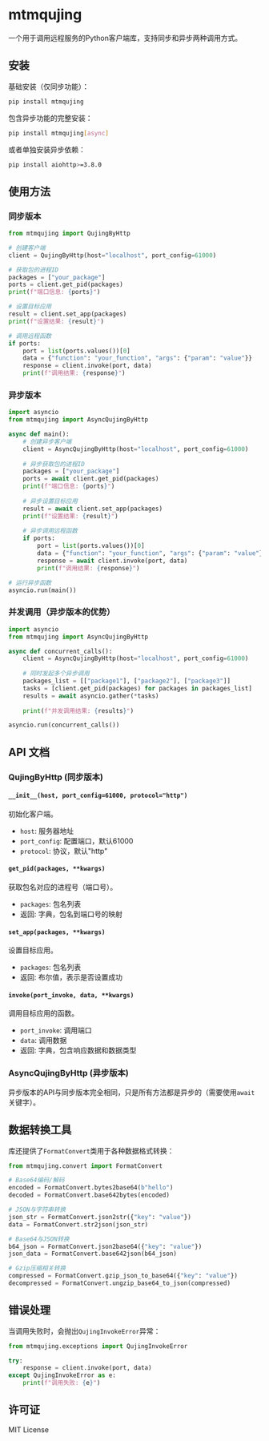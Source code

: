 # mtmqujing

一个用于调用远程服务的Python客户端库，支持同步和异步两种调用方式。

## 安装

基础安装（仅同步功能）：
```bash
pip install mtmqujing
```

包含异步功能的完整安装：
```bash
pip install mtmqujing[async]
```

或者单独安装异步依赖：
```bash
pip install aiohttp>=3.8.0
```

## 使用方法

### 同步版本

```python
from mtmqujing import QujingByHttp

# 创建客户端
client = QujingByHttp(host="localhost", port_config=61000)

# 获取包的进程ID
packages = ["your_package"]
ports = client.get_pid(packages)
print(f"端口信息: {ports}")

# 设置目标应用
result = client.set_app(packages)
print(f"设置结果: {result}")

# 调用远程函数
if ports:
    port = list(ports.values())[0]
    data = {"function": "your_function", "args": {"param": "value"}}
    response = client.invoke(port, data)
    print(f"调用结果: {response}")
```

### 异步版本

```python
import asyncio
from mtmqujing import AsyncQujingByHttp

async def main():
    # 创建异步客户端
    client = AsyncQujingByHttp(host="localhost", port_config=61000)
    
    # 异步获取包的进程ID
    packages = ["your_package"]
    ports = await client.get_pid(packages)
    print(f"端口信息: {ports}")
    
    # 异步设置目标应用
    result = await client.set_app(packages)
    print(f"设置结果: {result}")
    
    # 异步调用远程函数
    if ports:
        port = list(ports.values())[0]
        data = {"function": "your_function", "args": {"param": "value"}}
        response = await client.invoke(port, data)
        print(f"调用结果: {response}")

# 运行异步函数
asyncio.run(main())
```

### 并发调用（异步版本的优势）

```python
import asyncio
from mtmqujing import AsyncQujingByHttp

async def concurrent_calls():
    client = AsyncQujingByHttp(host="localhost", port_config=61000)
    
    # 同时发起多个异步调用
    packages_list = [["package1"], ["package2"], ["package3"]]
    tasks = [client.get_pid(packages) for packages in packages_list]
    results = await asyncio.gather(*tasks)
    
    print(f"并发调用结果: {results}")

asyncio.run(concurrent_calls())
```

## API 文档

### QujingByHttp (同步版本)

#### `__init__(host, port_config=61000, protocol="http")`
初始化客户端。

- `host`: 服务器地址
- `port_config`: 配置端口，默认61000
- `protocol`: 协议，默认"http"

#### `get_pid(packages, **kwargs)`
获取包名对应的进程号（端口号）。

- `packages`: 包名列表
- 返回: 字典，包名到端口号的映射

#### `set_app(packages, **kwargs)`
设置目标应用。

- `packages`: 包名列表
- 返回: 布尔值，表示是否设置成功

#### `invoke(port_invoke, data, **kwargs)`
调用目标应用的函数。

- `port_invoke`: 调用端口
- `data`: 调用数据
- 返回: 字典，包含响应数据和数据类型

### AsyncQujingByHttp (异步版本)

异步版本的API与同步版本完全相同，只是所有方法都是异步的（需要使用`await`关键字）。

## 数据转换工具

库还提供了`FormatConvert`类用于各种数据格式转换：

```python
from mtmqujing.convert import FormatConvert

# Base64编码/解码
encoded = FormatConvert.bytes2base64(b"hello")
decoded = FormatConvert.base642bytes(encoded)

# JSON与字符串转换
json_str = FormatConvert.json2str({"key": "value"})
data = FormatConvert.str2json(json_str)

# Base64与JSON转换
b64_json = FormatConvert.json2base64({"key": "value"})
json_data = FormatConvert.base642json(b64_json)

# Gzip压缩相关转换
compressed = FormatConvert.gzip_json_to_base64({"key": "value"})
decompressed = FormatConvert.ungzip_base64_to_json(compressed)
```

## 错误处理

当调用失败时，会抛出`QujingInvokeError`异常：

```python
from mtmqujing.exceptions import QujingInvokeError

try:
    response = client.invoke(port, data)
except QujingInvokeError as e:
    print(f"调用失败: {e}")
```

## 许可证

MIT License
